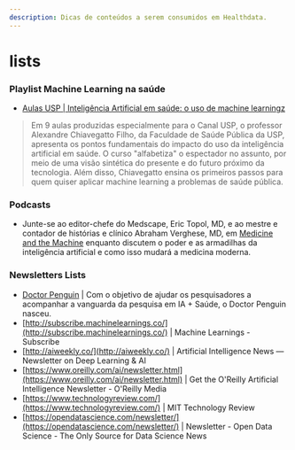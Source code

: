 ```yaml
---
description: Dicas de conteúdos a serem consumidos em Healthdata.
---
```


# lists

### Playlist Machine Learning na saúde

* [Aulas USP \| Inteligência Artificial em saúde: o uso de machine learningz](https://www.youtube.com/playlist?list=PLAudUnJeNg4tvUFZ8tXQDoAkFAASQzOHm)

> Em 9 aulas produzidas especialmente para o Canal USP, o professor Alexandre Chiavegatto Filho, da Faculdade de Saúde Pública da USP, apresenta os pontos fundamentais do impacto do uso da inteligência artificial em saúde. O curso "alfabetiza" o espectador no assunto, por meio de uma visão sintética do presente e do futuro próximo da tecnologia. Além disso, Chiavegatto ensina os primeiros passos para quem quiser aplicar machine learning a problemas de saúde pública.

### Podcasts

* Junte-se ao editor-chefe do Medscape, Eric Topol, MD, e ao mestre e contador de histórias e clínico Abraham Verghese, MD, em [Medicine and the Machine](http://www.medscape.com/features/public/machine) enquanto discutem o poder e as armadilhas da inteligência artificial e como isso mudará a medicina moderna.

### Newsletters Lists

* [Doctor Penguin](http://doctorpenguin.com/about) \| Com o objetivo de ajudar os pesquisadores a acompanhar a vanguarda da pesquisa em IA + Saúde, o Doctor Penguin nasceu.
* [http://subscribe.machinelearnings.co/](http://subscribe.machinelearnings.co/) \| Machine Learnings - Subscribe 
* [http://aiweekly.co/](http://aiweekly.co/) \| Artificial Intelligence News — Newsletter on Deep Learning & AI
* [https://www.oreilly.com/ai/newsletter.html](https://www.oreilly.com/ai/newsletter.html) \| Get the O'Reilly Artificial Intelligence Newsletter - O'Reilly Media 
* [https://www.technologyreview.com/](https://www.technologyreview.com/) \| MIT Technology Review 
* [https://opendatascience.com/newsletter/](https://opendatascience.com/newsletter/) \| Newsletter - Open Data Science - The Only Source for Data Science News


